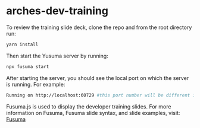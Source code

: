 # arches-dev-training

To review the training slide deck, clone the repo and from the root directory run:

```bash
yarn install
```

Then start the Yusuma server by running:

```bash
npx fusuma start
```

After starting the server, you should see the local port on which the server is running. For example:

```bash
Running on http://localhost:60729 #this port number will be different in your console.
```

Fusuma.js is used to display the developer training slides. For more information on Fusuma, Fusuma slide syntax, and slide examples, visit: [Fusuma](https://github.com/hiroppy/fusuma)

